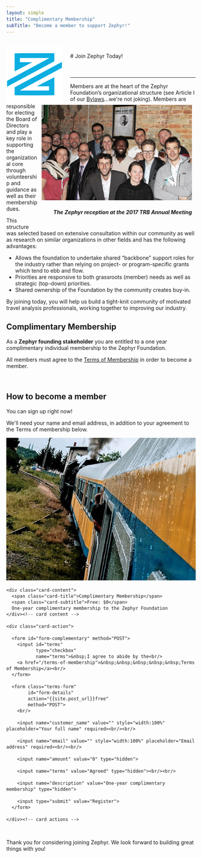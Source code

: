 ```yaml
---
layout: simple
title: "Complimentary Membership"
subTitle: "Become a member to support Zephyr!"
---
```


<br/>
<img src="/img/logo-small.png" width="150px" style="float:left; margin-right:20px;" />
<br/>
# Join Zephyr Today!

<br/>
<br/>
<br/>

---

<div style="float:right; margin: 5px 10px;">
<img src="/img/reception.jpg" width="400px" />
<h5 style="text-align:right;"><i>The Zephyr reception at the 2017 TRB Annual Meeting</i></h5>
</div>

Members are at the heart of the Zephyr Foundation’s organizational structure (see Article I of our [Bylaws](/bylaws)...we're not joking).  Members are responsible for electing the Board of Directors and play a key role in supporting the organizational core through volunteership and guidance as well as their membership dues.

This structure was selected based on extensive consultation within our community as well as research on similar organizations in other fields and has the following advantages:
- Allows the foundation to undertake shared “backbone” support roles for the industry rather than relying on project- or program-specific grants which tend to ebb and flow.
- Priorities are responsive to both grassroots (member) needs as well as strategic (top-down) priorities.
- Shared ownership of the Foundation by the community creates buy-in.

By joining today, you will help us build a tight-knit community of motivated travel analysis professionals, working together to improving our industry.

## Complimentary Membership

As a **Zephyr founding stakeholder** you are entitled to a one year complimentary individual membership to the Zephyr Foundation.

All members must agree to the [Terms of Membership](/terms-of-membership) in order to become a member.

<br/>

## How to become a member

You can sign up right now!

We'll need your name and email address, in addition to your agreement to the Terms of membership below.

<div class="striperow">

<div class="stripecol stripecol-33">
  <div class="card">
    <div class="card-image">
      <img class="img-responsive"
           src="/img/steam-locomotive.jpg"
           alt="Complimentary membership">
    </div><!-- card image -->

    <div class="card-content">
      <span class="card-title">Complimentary Membership</span>
      <span class="card-subtitle">Free: $0</span>
      One-year complimentary membership to the Zephyr Foundation
    </div><!-- card content -->

    <div class="card-action">

      <form id="form-complementary" method="POST">
        <input id="terms"
               type="checkbox"
               name="terms">&nbsp;I agree to abide by the<br/>
        <a href="/terms-of-membership">&nbsp;&nbsp;&nbsp;&nbsp;&nbsp;Terms of Membership</a><br/>
      </form>

      <form class="terms-form"
            id="form-details"
            action="{{site.post_url}}free"
            method="POST">
        <br/>

        <input name="customer_name" value="" style="width:100%" placeholder="Your full name" required><br/><br/>

        <input name="email" value="" style="width:100%" placeholder="Email address" required><br/><br/>

        <input name="amount" value="0" type="hidden">

        <input name="terms" value="Agreed" type="hidden"><br/><br/>

        <input name="description" value="One-year complimentary membership" type="hidden">

        <input type="submit" value="Register">
      </form>

    </div><!-- card actions -->
  </div>
</div>

</div>

<br/>

Thank you for considering joining Zephyr. We look forward to building great things with you!

<br/><br/><br/><br/><br/>

<!-- wake up. heroku server! -->
<img src="{{site.post_url}}wakeup" style="display:none">

<!-- Hide form until terms are approved -->

<script src="https://code.jquery.com/jquery-1.11.3.js"></script>
<script>
    $(document).ready(function(){
        $("#terms").click(function (){
            if ($("#terms").prop("checked")){
                $("#form-details").show();
            }else{
                $("#form-details").hide();
            }
        });
});
</script>
